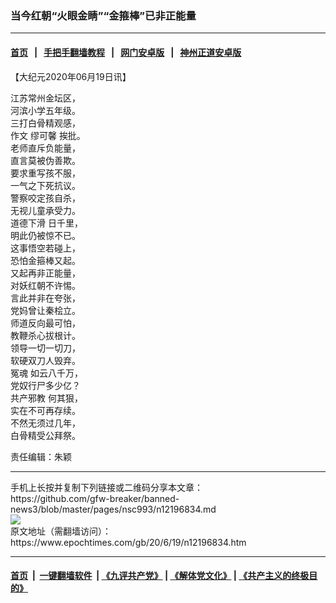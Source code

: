 ### 当今红朝“火眼金睛”“金箍棒”已非正能量
------------------------

#### [首页](https://github.com/gfw-breaker/banned-news3/blob/master/README.md) &nbsp;&nbsp;|&nbsp;&nbsp; [手把手翻墙教程](https://github.com/gfw-breaker/guides/wiki) &nbsp;&nbsp;|&nbsp;&nbsp; [网门安卓版](https://github.com/oGate2/oGate) &nbsp;&nbsp;|&nbsp;&nbsp; [神州正道安卓版](https://github.com/SzzdOgate/update) 



<div><p>
 【大纪元2020年06月19日讯】
</p>
<p>
 江苏常州金坛区，
 <br/>
 河滨小学五年级。
 <br/>
 三打白骨精观感，
 <br/>
 作文
 <ok href="https://www.epochtimes.com/gb/tag/%E7%BC%AA%E5%8F%AF%E9%A6%A8.html">
  缪可馨
 </ok>
 挨批。
 <br/>
 老师直斥负能量，
 <br/>
 直言莫被伪善欺。
 <br/>
 要求重写孩不服，
 <br/>
 一气之下死抗议。
 <br/>
 警察咬定孩自杀，
 <br/>
 无视儿童承受力。
 <br/>
 <ok href="https://www.epochtimes.com/gb/tag/%E9%81%93%E5%BE%B7%E4%B8%8B%E6%BB%91.html">
  道德下滑
 </ok>
 日千里，
 <br/>
 明此仍被惊不已。
 <br/>
 这事悟空若碰上，
 <br/>
 恐怕金箍棒又起。
 <br/>
 又起再非正能量，
 <br/>
 对妖红朝不许惕。
 <br/>
 言此并非在夸张，
 <br/>
 党妈曾让秦桧立。
 <br/>
 师道反向最可怕，
 <br/>
 教鞭杀心拔根计。
 <br/>
 领导一切一切刀，
 <br/>
 软硬双刀人毁弃。
 <br/>
 <ok href="https://www.epochtimes.com/gb/tag/%E5%86%A4%E9%AD%82.html">
  冤魂
 </ok>
 如云八千万，
 <br/>
 党奴行尸多少亿？
 <br/>
 <ok href="https://www.epochtimes.com/gb/tag/%E5%85%B1%E4%BA%A7%E9%82%AA%E6%95%99.html">
  共产邪教
 </ok>
 何其狠，
 <br/>
 实在不可再存续。
 <br/>
 不然无须过几年，
 <br/>
 白骨精受公拜祭。
</p>
<p>
 责任编辑：朱颖
</p>
</div>
<hr/>
手机上长按并复制下列链接或二维码分享本文章：<br/>
https://github.com/gfw-breaker/banned-news3/blob/master/pages/nsc993/n12196834.md <br/>
<a href='https://github.com/gfw-breaker/banned-news3/blob/master/pages/nsc993/n12196834.md'><img src='https://github.com/gfw-breaker/banned-news3/blob/master/pages/nsc993/n12196834.md.png'/></a> <br/>
原文地址（需翻墙访问）：https://www.epochtimes.com/gb/20/6/19/n12196834.htm


------------------------
#### [首页](https://github.com/gfw-breaker/banned-news3/blob/master/README.md) &nbsp;|&nbsp; [一键翻墙软件](https://github.com/gfw-breaker/nogfw/blob/master/README.md) &nbsp;| [《九评共产党》](https://github.com/gfw-breaker/9ping.md/blob/master/README.md#九评之一评共产党是什么) | [《解体党文化》](https://github.com/gfw-breaker/jtdwh.md/blob/master/README.md) | [《共产主义的终极目的》](https://github.com/gfw-breaker/gczydzjmd.md/blob/master/README.md)


<img src='http://gfw-breaker.win/banned-news3/pages/nsc993/n12196834.md' width='0px' height='0px'/>